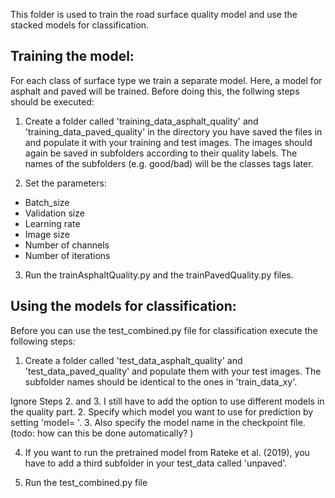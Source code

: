 This folder is used to train the road surface quality model and use the stacked models for classification. 

## Training the model:

For each class of surface type we train a separate model. Here, a model for asphalt and paved will be trained. Before doing this, the follwing steps should be executed: 

1. Create a folder called 'training_data_asphalt_quality' and 'training_data_paved_quality' in the directory you have saved the files in and populate it with your training and test images. The images should again be saved in subfolders according to their quality labels. The names of the subfolders (e.g. good/bad) will be the classes tags later.


3. Set the parameters: 
- Batch_size
- Validation size
- Learning rate
- Image size
- Number of channels
- Number of iterations

3. Run the trainAsphaltQuality.py and the trainPavedQuality.py files.



## Using the models for classification: 

Before you can use the test_combined.py file for classification execute the following steps: 

1. Create a folder called 'test_data_asphalt_quality' and 'test_data_paved_quality' and populate them with your test images. The subfolder names should be identical to the ones in 'train_data_xy'.


Ignore Steps 2. and 3. I still have to add the option to use different models in the quality part.
2. Specify which model you want to use for prediction by setting 'model= '.
3. Also specify the model name in the checkpoint file. (todo: how can this be done automatically? )

4. If you want to run the pretrained model from Rateke et al. (2019), you have to add a third subfolder in your test_data called 'unpaved'.

4. Run the test_combined.py file